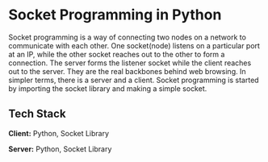 # Socket Programming in Python 

Socket programming is a way of connecting two nodes on a network to communicate with each other. One socket(node) listens on a particular port at an IP, while the other socket reaches out to the other to form a connection. The server forms the listener socket while the client reaches out to the server. 
They are the real backbones behind web browsing. In simpler terms, there is a server and a client. 
Socket programming is started by importing the socket library and making a simple socket.

## Tech Stack

**Client:** Python, Socket Library

**Server:** Python, Socket Library
